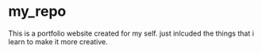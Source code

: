 # my_repo
This is a portfolio website created for my self.
just inlcuded the things that i learn to make it more creative.
